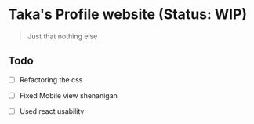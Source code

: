 # Taka's Profile website (Status: WIP)

> Just that nothing else

## Todo
- [ ] Refactoring the css
- [ ] Fixed Mobile view shenanigan
- [ ] Used react usability

